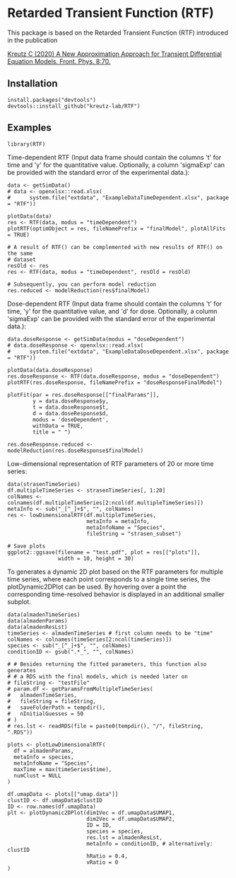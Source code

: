 # Retarded Transient Function (RTF)

This package is based on the Retarded Transient Function (RTF) introduced in the publication 

[Kreutz C (2020) A New Approximation Approach for Transient Differential Equation Models. Front. Phys. 8:70.](https://doi.org/10.3389/fphy.2020.00070)

## Installation
```
install.packages("devtools")
devtools::install_github("kreutz-lab/RTF")
```

## Examples
```
library(RTF)

```

Time-dependent RTF
(Input data frame should contain the columns 't' for time and 
'y' for the quantitative value. 
Optionally, a column 'sigmaExp' can be provided with the standard error of 
the experimental data.):

```
data <- getSimData()
# data <- openxlsx::read.xlsx(
#      system.file("extdata", "ExampleDataTimeDependent.xlsx", package = "RTF"))

plotData(data)
res <- RTF(data, modus = "timeDependent")
plotRTF(optimObject = res, fileNamePrefix = "finalModel", plotAllFits = TRUE)

# A result of RTF() can be complemented with new results of RTF() on the same
# dataset
resOld <- res
res <- RTF(data, modus = "timeDependent", resOld = resOld)

# Subsequently, you can perform model reduction
res.reduced <- modelReduction(res$finalModel)
```

Dose-dependent RTF
(Input data frame should contain the columns 't' for time, 
'y' for the quantitative value, and 'd' for dose. 
Optionally, a column 'sigmaExp' can be provided with the standard error of 
the experimental data.):

```
data.doseResponse <- getSimData(modus = "doseDependent")
# data.doseResponse <- openxlsx::read.xlsx(
#      system.file("extdata", "ExampleDataDoseDependent.xlsx", package = "RTF"))

plotData(data.doseResponse)
res.doseResponse <- RTF(data.doseResponse, modus = "doseDependent")
plotRTF(res.doseResponse, fileNamePrefix = "doseResponseFinalModel")

plotFit(par = res.doseResponse[["finalParams"]],
        y = data.doseResponse$y, 
        t = data.doseResponse$t, 
        d = data.doseResponse$d, 
        modus = 'doseDependent',
        withData = TRUE,
        title = " ")
                 
res.doseResponse.reduced <- modelReduction(res.doseResponse$finalModel)
```

Low-dimensional representation of RTF parameters of 20 or more time series: 

```
data(strasenTimeSeries)
df.multipleTimeSeries <- strasenTimeSeries[, 1:20]
colNames <- colnames(df.multipleTimeSeries[2:ncol(df.multipleTimeSeries)])
metaInfo <- sub("_[^_]+$", "", colNames)
res <- lowDimensionalRTF(df.multipleTimeSeries,
                         metaInfo = metaInfo, 
                         metaInfoName = "Species",
                         fileString = "strasen_subset")
                         
# Save plots
ggplot2::ggsave(filename = "test.pdf", plot = res[["plots"]],
                width = 10, height = 30)

```

To generates a dynamic 2D plot based on the RTF parameters for multiple time 
series, where each point corresponds to a single time series, 
the plotDynamic2DPlot can be used. 
By hovering over a point the corresponding time-resolved behavior is 
displayed in an additional smaller subplot.
```
data(almadenTimeSeries)
data(almadenParams)
data(almadenResLst)
timeSeries <- almadenTimeSeries # first column needs to be "time"
colNames <- colnames(timeSeries[2:ncol(timeSeries)])
species <- sub("_[^_]+$", "", colNames)
conditionID <- gsub(".*_", "", colNames)

# # Besides returning the fitted parameters, this function also generates 
# # a RDS with the final models, which is needed later on
# fileString <- "testFile"
# param.df <- getParamsFromMultipleTimeSeries(
#   almadenTimeSeries,
#   fileString = fileString,
#   saveFolderPath = tempdir(),
#   nInitialGuesses = 50
# )
# res.lst <- readRDS(file = paste0(tempdir(), "/", fileString, ".RDS"))

plots <- plotLowDimensionalRTF(
  df = almadenParams,
  metaInfo = species, 
  metaInfoName = "Species",
  maxTime = max(timeSeries$time),
  numClust = NULL
)
    
df.umapData <- plots[["umap.data"]]
clustID <- df.umapData$clustID
ID <- row.names(df.umapData)
plt <- plotDynamic2DPlot(dim1Vec = df.umapData$UMAP1,
                         dim2Vec = df.umapData$UMAP2,
                         ID = ID,
                         species = species,
                         res.lst = almadenResLst,
                         metaInfo = conditionID, # alternatively: clustID
                         hRatio = 0.4, 
                         vRatio = 0
)
```